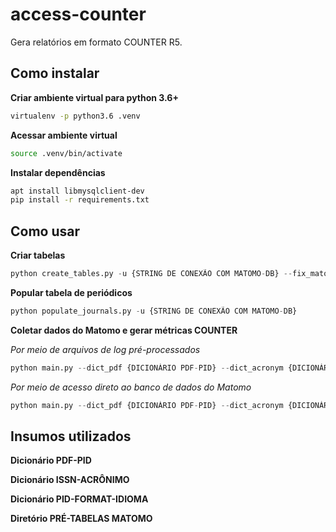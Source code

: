 # access-counter

Gera relatórios em formato COUNTER R5.

## Como instalar
__Criar ambiente virtual para python 3.6+__ 
```bash
virtualenv -p python3.6 .venv
```

__Acessar ambiente virtual__
```bash
source .venv/bin/activate
```

__Instalar dependências__
```bash
apt install libmysqlclient-dev
pip install -r requirements.txt
```

## Como usar

__Criar tabelas__

```python
python create_tables.py -u {STRING DE CONEXÃO COM MATOMO-DB} --fix_matomo_db
```


__Popular tabela de periódicos__

```python
python populate_journals.py -u {STRING DE CONEXÃO COM MATOMO-DB}
```


__Coletar dados do Matomo e gerar métricas COUNTER__

_Por meio de arquivos de log pré-processados_

```python
python main.py --dict_pdf {DICIONÁRIO PDF-PID} --dict_acronym {DICIONÁRIO ISSN-ACRÔNIMO --dict_language {DICIONÁRIO PID-FORMATO-IDIOMA} -u {STRING DE CONEXÃO COM MATOMO-DB} --dir_pretables {DIRETÓRIO PRÉ-TABELAS MATOMO} --idsite {ID DO SITE}
```

_Por meio de acesso direto ao banco de dados do Matomo_

```python
python main.py --dict_pdf {DICIONÁRIO PDF-PID} --dict_acronym {DICIONÁRIO ISSN-ACRÔNIMO --dict_language {DICIONÁRIO PID-FORMATO-IDIOMA} -u {STRING DE CONEXÃO COM MATOMO-DB} --period {PERIÓDO} --idsite {ID DO SITE}
```


## Insumos utilizados

__Dicionário PDF-PID__
 
__Dicionário ISSN-ACRÔNIMO__

__Dicionário PID-FORMAT-IDIOMA__

__Diretório PRÉ-TABELAS MATOMO__
